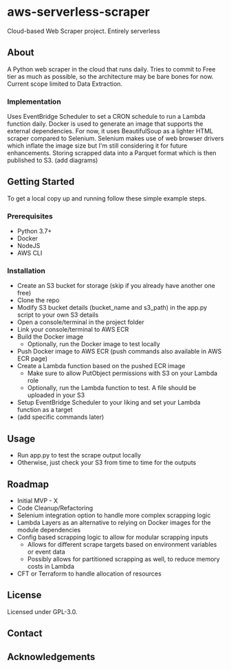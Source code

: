 # aws-serverless-scraper
Cloud-based Web Scraper project. Entirely serverless

## About
A Python web scraper in the cloud that runs daily. Tries to commit to Free tier as much as 
possible, so the architecture may be bare bones for now. Current scope limited to Data Extraction.

### Implementation
Uses EventBridge Scheduler to set a CRON schedule to run a Lambda function daily. Docker is used to
generate an image that supports the external dependencies. For now, it uses BeautifulSoup as a 
lighter HTML scraper compared to Selenium. Selenium makes use of web browser drivers which 
inflate the image size but I'm still considering it for future enhancements. Storing scrapped data
into a Parquet format which is then published to S3. 
(add diagrams)

## Getting Started
To get a local copy up and running follow these simple example steps.

### Prerequisites
* Python 3.7+
* Docker
* NodeJS
* AWS CLI

### Installation
* Create an S3 bucket for storage (skip if you already have another one free)
* Clone the repo
* Modify S3 bucket details (bucket_name and s3_path) in the app.py script to your own S3 details
* Open a console/terminal in the project folder
* Link your console/terminal to AWS ECR
* Build the Docker image
  * Optionally, run the Docker image to test locally
* Push Docker image to AWS ECR (push commands also available in AWS ECR page)
* Create a Lambda function based on the pushed ECR image
  * Make sure to allow PutObject permissions with S3 on your Lambda role
  * Optionally, run the Lambda function to test. A file should be uploaded in your S3
* Setup EventBridge Scheduler to your liking and set your Lambda function as a target
* (add specific commands later)

## Usage
* Run app.py to test the scrape output locally
* Otherwise, just check your S3 from time to time for the outputs

## Roadmap
* Initial MVP - X
* Code Cleanup/Refactoring
* Selenium integration option to handle more complex scrapping logic
* Lambda Layers as an alternative to relying on Docker images for the module dependencies
* Config based scrapping logic to allow for modular scrapping inputs
  * Allows for different scrape targets based on environment variables or event data
  * Possibly allows for partitioned scrapping as well, to reduce memory costs in Lambda
* CFT or Terraform to handle allocation of resources

## License
Licensed under GPL-3.0.

## Contact

## Acknowledgements
